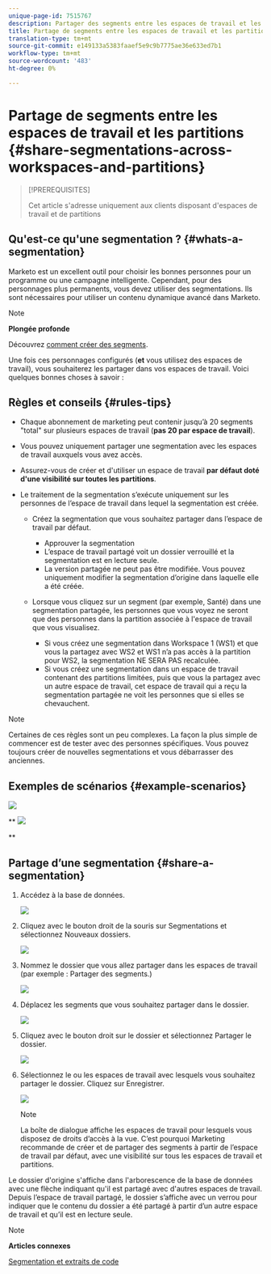 ```yaml
---
unique-page-id: 7515767
description: Partager des segments entre les espaces de travail et les partitions - Documents marketing - Documentation sur les produits
title: Partage de segments entre les espaces de travail et les partitions
translation-type: tm+mt
source-git-commit: e149133a5383faaef5e9c9b7775ae36e633ed7b1
workflow-type: tm+mt
source-wordcount: '483'
ht-degree: 0%

---
```



# Partage de segments entre les espaces de travail et les partitions {#share-segmentations-across-workspaces-and-partitions}

>[!PREREQUISITES]
>
>Cet article s&#39;adresse uniquement aux clients disposant d&#39;espaces de travail et de partitions

## Qu&#39;est-ce qu&#39;une segmentation ? {#whats-a-segmentation}

Marketo est un excellent outil pour choisir les bonnes personnes pour un programme ou une campagne intelligente. Cependant, pour des personnages plus permanents, vous devez utiliser des segmentations. Ils sont nécessaires pour utiliser un contenu dynamique avancé dans Marketo.

>[!NOTE]
>
>**Plongée profonde**
>
>Découvrez [comment créer des segments](../../../product-docs/personalization/segmentation-and-snippets/segmentation/create-a-segmentation.md).

Une fois ces personnages configurés (**et** vous utilisez des espaces de travail), vous souhaiterez les partager dans vos espaces de travail. Voici quelques bonnes choses à savoir :

## Règles et conseils {#rules-tips}

* Chaque abonnement de marketing peut contenir jusqu’à 20 segments &quot;total&quot; sur plusieurs espaces de travail (**pas 20 par espace de travail**).
* Vous pouvez uniquement partager une segmentation avec les espaces de travail auxquels vous avez accès.
* Assurez-vous de créer et d&#39;utiliser un espace de travail **par défaut doté d&#39;une visibilité sur toutes les partitions**.

* Le traitement de la segmentation s’exécute uniquement sur les personnes de l’espace de travail dans lequel la segmentation est créée.

   * Créez la segmentation que vous souhaitez partager dans l’espace de travail par défaut.

      * Approuver la segmentation
      * L’espace de travail partagé voit un dossier verrouillé et la segmentation est en lecture seule.
      * La version partagée ne peut pas être modifiée. Vous pouvez uniquement modifier la segmentation d’origine dans laquelle elle a été créée.
   * Lorsque vous cliquez sur un segment (par exemple, Santé) dans une segmentation partagée, les personnes que vous voyez ne seront que des personnes dans la partition associée à l&#39;espace de travail que vous visualisez.

      * Si vous créez une segmentation dans Workspace 1 (WS1) et que vous la partagez avec WS2 et WS1 n’a pas accès à la partition pour WS2, la segmentation NE SERA PAS recalculée.
      * Si vous créez une segmentation dans un espace de travail contenant des partitions limitées, puis que vous la partagez avec un autre espace de travail, cet espace de travail qui a reçu la segmentation partagée ne voit les personnes que si elles se chevauchent.


>[!NOTE]
>
>Certaines de ces règles sont un peu complexes. La façon la plus simple de commencer est de tester avec des personnes spécifiques. Vous pouvez toujours créer de nouvelles segmentations et vous débarrasser des anciennes.

## Exemples de scénarios {#example-scenarios}

![](assets/image2015-5-27-16-3a26-3a25.png)

** ![](assets/image2015-5-27-16-3a26-3a48.png)

**

## Partage d’une segmentation {#share-a-segmentation}

1. Accédez à la base de données.

   ![](assets/image2017-3-29-8-3a15-3a40.png)

1. Cliquez avec le bouton droit de la souris sur Segmentations et sélectionnez Nouveaux dossiers.

   ![](assets/image2017-3-29-8-3a40-3a31.png)

1. Nommez le dossier que vous allez partager dans les espaces de travail (par exemple : Partager des segments.)

   ![](assets/image2017-3-29-8-3a40-3a45.png)

1. Déplacez les segments que vous souhaitez partager dans le dossier.

   ![](assets/image2017-3-29-8-3a41-3a3.png)

1. Cliquez avec le bouton droit sur le dossier et sélectionnez Partager le dossier.

   ![](assets/image2017-3-29-8-3a41-3a19.png)

1. Sélectionnez le ou les espaces de travail avec lesquels vous souhaitez partager le dossier. Cliquez sur Enregistrer.

   ![](assets/image2015-5-27-11-3a6-3a40.png)

   >[!NOTE]
   >
   >La boîte de dialogue affiche les espaces de travail pour lesquels vous disposez de droits d’accès à la vue. C’est pourquoi Marketing recommande de créer et de partager des segments à partir de l’espace de travail par défaut, avec une visibilité sur tous les espaces de travail et partitions.

Le dossier d&#39;origine s&#39;affiche dans l&#39;arborescence de la base de données avec une flèche indiquant qu&#39;il est partagé avec d&#39;autres espaces de travail. Depuis l’espace de travail partagé, le dossier s’affiche avec un verrou pour indiquer que le contenu du dossier a été partagé à partir d’un autre espace de travail et qu’il est en lecture seule.

>[!NOTE]
>
>**Articles connexes**
>
>[Segmentation et extraits de code](http://docs.marketo.com/display/docs/segmentation+and+snippets)

